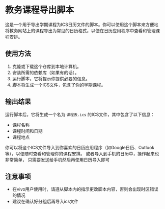 # 教务课程导出脚本

这是一个用于导出学期课程为ICS日历文件的脚本。你可以使用这个脚本来方便地将教务网站上的课程导出为常见的日历格式，以便在日历应用程序中查看和管理课程安排。

## 使用方法

1. 克隆或下载这个仓库到本地计算机。
2. 安装所需的依赖库（如果有的话）。
3. 运行脚本，它将提示你提供必要的信息。
4. 脚本将生成一个ICS文件，包含了你的学期课程。

## 输出结果

运行脚本后，它将生成一个名为 `课程表.ics` 的ICS文件，其中包含了以下信息：

- 课程名称
- 课程时间和日期
- 课程地点

你可以将这个ICS文件导入到你喜欢的日历应用程序（如Google日历、Outlook等），以便随时查看和管理你的课程安排。
或者导入到手机的日历中，操作起来也非常简单， 只需要发送给手机然后再使用日历导入即可
## 注意事项

- 在vivo用户使用时，请遵从脚本内的指示更改脚本内容，否则会出现时区错误的情况
- 建议在确认好分组后再导入ics文件
